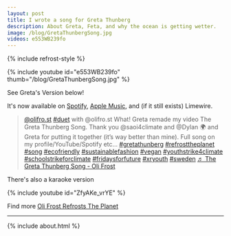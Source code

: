 ```yaml
---
layout: post
title: I wrote a song for Greta Thunberg
description: About Greta, Feta, and why the ocean is getting wetter.
image: /blog/GretaThunbergSong.jpg
videos: e553WB239fo
---
```


{% include refrost-style %}

{% include youtube id="e553WB239fo" thumb="/blog/GretaThunbergSong.jpg" %}

See Greta's Version below!

It's now available on [Spotify](https://open.spotify.com/track/3WdqFO10RbW4dtrPMqXEiz?si=rjEW7GBvTAWY1q_GE4USfQ), [Apple Music](https://music.apple.com/us/album/the-greta-thunberg-song-single/1538647164), and (if it still exists) Limewire.

<blockquote class="tiktok-embed" cite="https://www.tiktok.com/@olifro.st/video/7106923063140257029" data-video-id="7106923063140257029" style="max-width: 605px;min-width: 325px;" > <section> <a target="_blank" title="@olifro.st" href="https://www.tiktok.com/@olifro.st">@olifro.st</a> <a title="duet" target="_blank" href="https://www.tiktok.com/tag/duet">#duet</a> with @olifro.st What! Greta remade my video The Greta Thunberg Song. Thank you @saoi4climate  and @Dylan 🌍 and Greta for putting it together (it’s way better than mine). Full song on my profile&#47;YouTube&#47;Spotify etc… <a title="gretathunberg" target="_blank" href="https://www.tiktok.com/tag/gretathunberg">#gretathunberg</a> <a title="refrosttheplanet" target="_blank" href="https://www.tiktok.com/tag/refrosttheplanet">#refrosttheplanet</a> <a title="song" target="_blank" href="https://www.tiktok.com/tag/song">#song</a> <a title="ecofriendly" target="_blank" href="https://www.tiktok.com/tag/ecofriendly">#ecofriendly</a> <a title="sustainablefashion" target="_blank" href="https://www.tiktok.com/tag/sustainablefashion">#sustainablefashion</a> <a title="vegan" target="_blank" href="https://www.tiktok.com/tag/vegan">#vegan</a> <a title="youthstrike4climate" target="_blank" href="https://www.tiktok.com/tag/youthstrike4climate">#youthstrike4climate</a> <a title="schoolstrikeforclimate" target="_blank" href="https://www.tiktok.com/tag/schoolstrikeforclimate">#schoolstrikeforclimate</a> <a title="fridaysforfuture" target="_blank" href="https://www.tiktok.com/tag/fridaysforfuture">#fridaysforfuture</a> <a title="xryouth" target="_blank" href="https://www.tiktok.com/tag/xryouth">#xryouth</a> <a title="sweden" target="_blank" href="https://www.tiktok.com/tag/sweden">#sweden</a> <a target="_blank" title="♬ The Greta Thunberg Song - Oli Frost" href="https://www.tiktok.com/music/The-Greta-Thunberg-Song-6891097417945450497">♬ The Greta Thunberg Song - Oli Frost</a> </section> </blockquote> <script async src="https://www.tiktok.com/embed.js"></script>

There's also a karaoke version

{% include youtube id="ZfyAKe_vrYE" %}

Find more [Oli Frost Refrosts The Planet](/refrost)

---



{% include about.html %}
